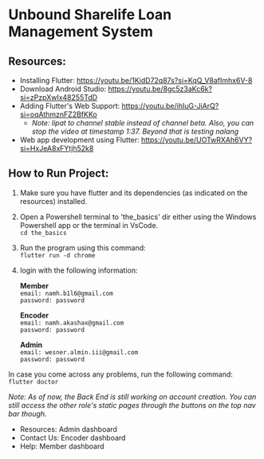 # Unbound Sharelife Loan Management System

## Resources:
- Installing Flutter: https://youtu.be/1KidD72q87s?si=KqQ_V8afImhx6V-8
- Download Android Studio: https://youtu.be/8gc5z3aKc6k?si=zPzpXwIx48255TdD
- Adding Flutter's Web Support: https://youtu.be/ihIuG-JiArQ?si=oqAthmznFZ2BfKKo
    - _Note: lipat to channel stable instead of channel beta. Also, you can stop the video at timestamp 1:37. Beyond that is testing nalang_
- Web app development using Flutter: https://youtu.be/UOTwRXAh6VY?si=HxJeA8xFYtjh52k8

## How to Run Project:
1. Make sure you have flutter and its dependencies (as indicated on the resources) installed.
2. Open a Powershell terminal to 'the_basics' dir either using the Windows Powershell app or the terminal in VsCode.  
    `cd the_basics`
3. Run the program using this command:  
    `flutter run -d chrome`
4. login with the following information:  
    
    __Member__  
    `email: namh.b1l6@gmail.com`  
    `password: password`

    __Encoder__  
    `email: namh.akashax@gmail.com`  
    `password: password`

    __Admin__  
    `email: wesner.almin.iii@gmail.com`  
    `password: password`  

In case you come across any problems, run the following command:
`flutter doctor`


_Note: As of now, the Back End is still working on account creation. You can still access the other role's static pages through the buttons on the top nav bar though._
- Resources: Admin dashboard
- Contact Us: Encoder dashboard
- Help: Member dashboard